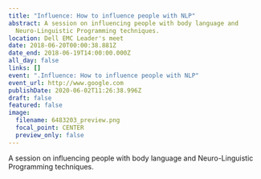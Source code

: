 ```yaml
---
title: "Influence: How to influence people with NLP"
abstract: A session on influencing people with body language and
  Neuro-Linguistic Programming techniques.
location: Dell EMC Leader's meet
date: 2018-06-20T00:00:38.881Z
date_end: 2018-06-19T14:00:00.000Z
all_day: false
links: []
event: ".Influence: How to influence people with NLP"
event_url: http://www.google.com
publishDate: 2020-06-02T11:26:38.996Z
draft: false
featured: false
image:
  filename: 6483203_preview.png
  focal_point: CENTER
  preview_only: false
---
```

A session on influencing people with body language and Neuro-Linguistic Programming techniques.